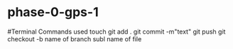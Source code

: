 # phase-0-gps-1
#Terminal Commands used
touch
git add .
git commit -m"text"
git push
git checkout -b name of branch
subl name of file
